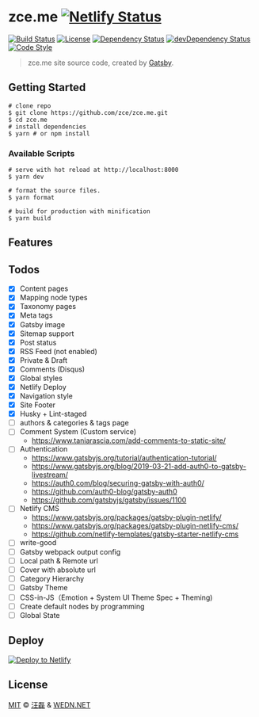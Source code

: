 # zce.me [![Netlify Status][netlify-image]][netlify-url]

[![Build Status][travis-image]][travis-url]
[![License][license-image]][license-url]
[![Dependency Status][dependency-image]][dependency-url]
[![devDependency Status][devdependency-image]][devdependency-url]
[![Code Style][style-image]][style-url]

> zce.me site source code, created by [Gatsby](https://www.gatsbyjs.org).

## Getting Started

```shell
# clone repo
$ git clone https://github.com/zce/zce.me.git
$ cd zce.me
# install dependencies
$ yarn # or npm install
```

### Available Scripts

```shell
# serve with hot reload at http://localhost:8000
$ yarn dev

# format the source files.
$ yarn format

# build for production with minification
$ yarn build
```

## Features

<!-- TODO -->

## Todos

- [x] Content pages
- [x] Mapping node types
- [x] Taxonomy pages
- [x] Meta tags
- [x] Gatsby image
- [x] Sitemap support
- [x] Post status
- [x] RSS Feed (not enabled)
- [x] Private & Draft
- [x] Comments (Disqus)
- [x] Global styles
- [x] Netlify Deploy
- [x] Navigation style
- [x] Site Footer
- [x] Husky + Lint-staged
- [ ] authors & categories & tags page
- [ ] Comment System (Custom service)
  - https://www.taniarascia.com/add-comments-to-static-site/
- [ ] Authentication
  - https://www.gatsbyjs.org/tutorial/authentication-tutorial/
  - https://www.gatsbyjs.org/blog/2019-03-21-add-auth0-to-gatsby-livestream/
  - https://auth0.com/blog/securing-gatsby-with-auth0/
  - https://github.com/auth0-blog/gatsby-auth0
  - https://github.com/gatsbyjs/gatsby/issues/1100
- [ ] Netlify CMS
  - https://www.gatsbyjs.org/packages/gatsby-plugin-netlify/
  - https://www.gatsbyjs.org/packages/gatsby-plugin-netlify-cms/
  - https://github.com/netlify-templates/gatsby-starter-netlify-cms
- [ ] write-good
- [ ] Gatsby webpack output config
- [ ] Local path & Remote url
- [ ] Cover with absolute url
- [ ] Category Hierarchy
- [ ] Gatsby Theme
- [ ] CSS-in-JS（Emotion + System UI Theme Spec + Theming)
- [ ] Create default nodes by programming
- [ ] Global State

## Deploy

[![Deploy to Netlify][deploy-image]][deploy-url]

## License

[MIT](LICENSE) &copy; [汪磊](https://zce.me) &amp; [WEDN.NET](https://wedn.net)

[netlify-image]: https://api.netlify.com/api/v1/badges/cabdddaa-eb82-4780-b97e-fdf636c55314/deploy-status
[netlify-url]: https://app.netlify.com/sites/zce/deploys
[deploy-image]: https://www.netlify.com/img/deploy/button.svg
[deploy-url]: https://app.netlify.com/start/deploy?repository=https://github.com/zce/zce.me
[travis-image]: https://img.shields.io/travis/zce/zce.me.svg
[travis-url]: https://travis-ci.org/zce/zce.me
[license-image]: https://img.shields.io/github/license/zce/zce.me.svg
[license-url]: https://github.com/zce/zce.me/blob/master/LICENSE
[dependency-image]: https://img.shields.io/david/zce/zce.me.svg
[dependency-url]: https://david-dm.org/zce/zce.me
[devdependency-image]: https://img.shields.io/david/dev/zce/zce.me.svg
[devdependency-url]: https://david-dm.org/zce/zce.me?type=dev
[style-image]: https://img.shields.io/badge/code%20style-standard-brightgreen.svg
[style-url]: http://standardjs.com

